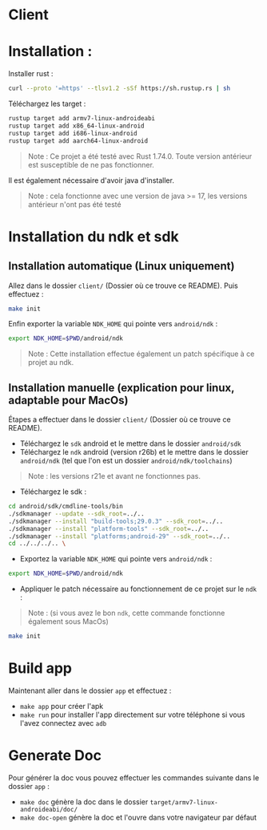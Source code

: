 # Client

# Installation :

Installer rust :

```sh
curl --proto '=https' --tlsv1.2 -sSf https://sh.rustup.rs | sh
```

Téléchargez les target :

``` sh
rustup target add armv7-linux-androideabi
rustup target add x86_64-linux-android
rustup target add i686-linux-android
rustup target add aarch64-linux-android
```

> Note : Ce projet a été testé avec Rust 1.74.0. Toute version antérieur est susceptible de ne pas fonctionner.

Il est également nécessaire d'avoir java d'installer. 
> Note : cela fonctionne avec une version de java >= 17, les versions antérieur n'ont pas été testé

# Installation du ndk et sdk

## Installation automatique (Linux uniquement)
Allez dans le dossier `client/` (Dossier où ce trouve ce README).
Puis effectuez :

``` sh
make init
```
Enfin exporter la variable `NDK_HOME` qui pointe vers `android/ndk` : 

``` sh
export NDK_HOME=$PWD/android/ndk
```

> Note : Cette installation effectue également un patch spécifique à ce projet au ndk.

## Installation manuelle (explication pour linux, adaptable pour MacOs)
Étapes a effectuer dans le dossier `client/` (Dossier où ce trouve ce README).

- Téléchargez le `sdk` android et le mettre dans le dossier `android/sdk`
- Téléchargez le `ndk` android (version r26b) et le mettre dans le dossier `android/ndk` (tel que l'on est un dossier `android/ndk/toolchains`)
> Note : les versions r21e et avant ne fonctionnes pas.
- Téléchargez le sdk :

``` sh
cd android/sdk/cmdline-tools/bin
./sdkmanager --update --sdk_root=../..
./sdkmanager --install "build-tools;29.0.3" --sdk_root=../..
./sdkmanager --install "platform-tools" --sdk_root=../..
./sdkmanager --install "platforms;android-29" --sdk_root=../..
cd ../../../.. \
```

- Exportez la variable `NDK_HOME` qui pointe vers `android/ndk` : 

``` sh
export NDK_HOME=$PWD/android/ndk
```

- Appliquer le patch nécessaire au fonctionnement de ce projet sur le `ndk` :
> Note : (si vous avez le bon `ndk`, cette commande fonctionne également sous MacOs)
``` sh
make init
```

# Build app
Maintenant aller dans le dossier `app` et effectuez :
- `make app` pour créer l'apk
- `make run` pour installer l'app directement sur votre téléphone si vous l'avez connectez avec `adb`

# Generate Doc
Pour générer la doc vous pouvez effectuer les commandes suivante dans le dossier `app` :
- `make doc` génère la doc dans le dossier `target/armv7-linux-androideabi/doc/`
- `make doc-open` génère la doc et l'ouvre dans votre navigateur par défaut

